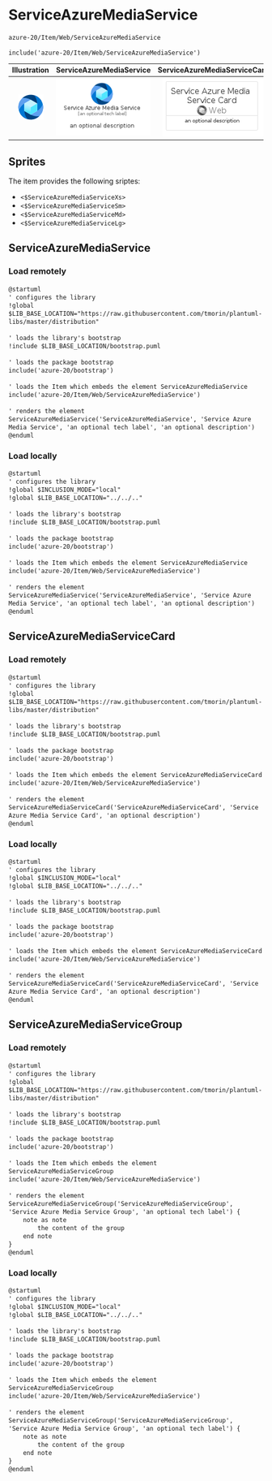 # ServiceAzureMediaService


```text
azure-20/Item/Web/ServiceAzureMediaService
```

```text
include('azure-20/Item/Web/ServiceAzureMediaService')
```



| Illustration | ServiceAzureMediaService | ServiceAzureMediaServiceCard | ServiceAzureMediaServiceGroup |
| :---: | :---: | :---: | :---: |
| ![illustration for Illustration](../../../azure-20/Item/Web/ServiceAzureMediaService.png) | ![illustration for ServiceAzureMediaService](../../../azure-20/Item/Web/ServiceAzureMediaService.Local.png) | ![illustration for ServiceAzureMediaServiceCard](../../../azure-20/Item/Web/ServiceAzureMediaServiceCard.Local.png) | ![illustration for ServiceAzureMediaServiceGroup](../../../azure-20/Item/Web/ServiceAzureMediaServiceGroup.Local.png) |



## Sprites
The item provides the following sriptes:

- `<$ServiceAzureMediaServiceXs>`
- `<$ServiceAzureMediaServiceSm>`
- `<$ServiceAzureMediaServiceMd>`
- `<$ServiceAzureMediaServiceLg>`





## ServiceAzureMediaService

### Load remotely
```plantuml
@startuml
' configures the library
!global $LIB_BASE_LOCATION="https://raw.githubusercontent.com/tmorin/plantuml-libs/master/distribution"

' loads the library's bootstrap
!include $LIB_BASE_LOCATION/bootstrap.puml

' loads the package bootstrap
include('azure-20/bootstrap')

' loads the Item which embeds the element ServiceAzureMediaService
include('azure-20/Item/Web/ServiceAzureMediaService')

' renders the element
ServiceAzureMediaService('ServiceAzureMediaService', 'Service Azure Media Service', 'an optional tech label', 'an optional description')
@enduml
```

### Load locally
```plantuml
@startuml
' configures the library
!global $INCLUSION_MODE="local"
!global $LIB_BASE_LOCATION="../../.."

' loads the library's bootstrap
!include $LIB_BASE_LOCATION/bootstrap.puml

' loads the package bootstrap
include('azure-20/bootstrap')

' loads the Item which embeds the element ServiceAzureMediaService
include('azure-20/Item/Web/ServiceAzureMediaService')

' renders the element
ServiceAzureMediaService('ServiceAzureMediaService', 'Service Azure Media Service', 'an optional tech label', 'an optional description')
@enduml
```

## ServiceAzureMediaServiceCard

### Load remotely
```plantuml
@startuml
' configures the library
!global $LIB_BASE_LOCATION="https://raw.githubusercontent.com/tmorin/plantuml-libs/master/distribution"

' loads the library's bootstrap
!include $LIB_BASE_LOCATION/bootstrap.puml

' loads the package bootstrap
include('azure-20/bootstrap')

' loads the Item which embeds the element ServiceAzureMediaServiceCard
include('azure-20/Item/Web/ServiceAzureMediaService')

' renders the element
ServiceAzureMediaServiceCard('ServiceAzureMediaServiceCard', 'Service Azure Media Service Card', 'an optional description')
@enduml
```

### Load locally
```plantuml
@startuml
' configures the library
!global $INCLUSION_MODE="local"
!global $LIB_BASE_LOCATION="../../.."

' loads the library's bootstrap
!include $LIB_BASE_LOCATION/bootstrap.puml

' loads the package bootstrap
include('azure-20/bootstrap')

' loads the Item which embeds the element ServiceAzureMediaServiceCard
include('azure-20/Item/Web/ServiceAzureMediaService')

' renders the element
ServiceAzureMediaServiceCard('ServiceAzureMediaServiceCard', 'Service Azure Media Service Card', 'an optional description')
@enduml
```

## ServiceAzureMediaServiceGroup

### Load remotely
```plantuml
@startuml
' configures the library
!global $LIB_BASE_LOCATION="https://raw.githubusercontent.com/tmorin/plantuml-libs/master/distribution"

' loads the library's bootstrap
!include $LIB_BASE_LOCATION/bootstrap.puml

' loads the package bootstrap
include('azure-20/bootstrap')

' loads the Item which embeds the element ServiceAzureMediaServiceGroup
include('azure-20/Item/Web/ServiceAzureMediaService')

' renders the element
ServiceAzureMediaServiceGroup('ServiceAzureMediaServiceGroup', 'Service Azure Media Service Group', 'an optional tech label') {
    note as note
        the content of the group
    end note
}
@enduml
```

### Load locally
```plantuml
@startuml
' configures the library
!global $INCLUSION_MODE="local"
!global $LIB_BASE_LOCATION="../../.."

' loads the library's bootstrap
!include $LIB_BASE_LOCATION/bootstrap.puml

' loads the package bootstrap
include('azure-20/bootstrap')

' loads the Item which embeds the element ServiceAzureMediaServiceGroup
include('azure-20/Item/Web/ServiceAzureMediaService')

' renders the element
ServiceAzureMediaServiceGroup('ServiceAzureMediaServiceGroup', 'Service Azure Media Service Group', 'an optional tech label') {
    note as note
        the content of the group
    end note
}
@enduml
```

